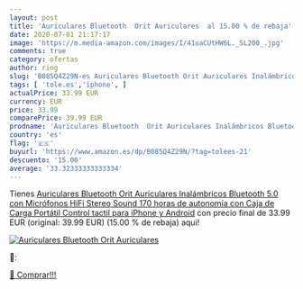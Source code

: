 ```yaml
---
layout: post
title: 'Auriculares Bluetooth  Orit Auriculares  al 15.00 % de rebaja'
date: 2020-07-01 21:17:17
image: 'https://m.media-amazon.com/images/I/41uaCUtHW6L._SL200_.jpg'
comments: true
category: ofertas
author: ring
slug: 'B085Q4Z29N-es Auriculares Bluetooth Orit Auriculares Inalámbricos...'
tags: [ 'tole.es','iphone', ]
actualPrice: 33.99 EUR
currency: EUR
price: 33.99
comparePrice: 39.99 EUR
prodname: 'Auriculares Bluetooth  Orit Auriculares Inalámbricos Bluetooth 5.0 con Micrófonos  HiFi Stereo Sound  170 horas de autonomía con Caja de Carga Portátil  Control tactil para iPhone y Android'
country: 'es'
flag: '🇪🇸'
buyurl: 'https://www.amazon.es/dp/B085Q4Z29N/?tag=tolees-21'
descuento: '15.00'
average: '33.32333333333334'
---
```


Tienes [Auriculares Bluetooth  Orit Auriculares Inalámbricos Bluetooth 5.0 con Micrófonos  HiFi Stereo Sound  170 horas de autonomía con Caja de Carga Portátil  Control tactil para iPhone y Android](https://www.amazon.es/dp/B085Q4Z29N/?tag=tolees-21) con precio final de  33.99 EUR (original: 39.99 EUR) (15.00 %  de rebaja) aqui!

[![Auriculares Bluetooth  Orit Auriculares ](https://m.media-amazon.com/images/I/41uaCUtHW6L._SL200_.jpg)](https://www.amazon.es/dp/B085Q4Z29N/?tag=tolees-21)

🔎:


[🛒 Comprar!!!](https://www.amazon.es/dp/B085Q4Z29N/?tag=tolees-21)
